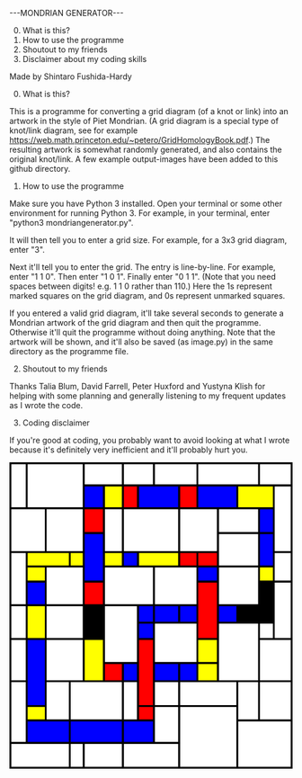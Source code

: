 ---MONDRIAN GENERATOR---

0. What is this?
1. How to use the programme
2. Shoutout to my friends
3. Disclaimer about my coding skills

Made by Shintaro Fushida-Hardy

0. What is this?

This is a programme for converting a grid diagram (of a knot or link) into an artwork in the style of Piet Mondrian. (A grid diagram is a special type of knot/link diagram, see for example https://web.math.princeton.edu/~petero/GridHomologyBook.pdf.) The resulting artwork is somewhat randomly generated, and also contains the original knot/link. A few example output-images have been added to this github directory.

1. How to use the programme

Make sure you have Python 3 installed.
Open your terminal or some other environment for running Python 3.
For example, in your terminal, enter "python3 mondriangenerator.py".

It will then tell you to enter a grid size. For example, for a 3x3 grid diagram, enter "3".

Next it'll tell you to enter the grid. The entry is line-by-line. For example, enter "1 1 0". Then enter "1 0 1". Finally enter "0 1 1". (Note that you need spaces between digits! e.g. 1 1 0 rather than 110.) Here the 1s represent marked squares on the grid diagram, and 0s represent unmarked squares.

If you entered a valid grid diagram, it'll take several seconds to generate a Mondrian artwork of the grid diagram and then quit the programme. Otherwise it'll quit the programme without doing anything. Note that the artwork will be shown, and it'll also be saved (as image.py) in the same directory as the programme file.

2. Shoutout to my friends

Thanks Talia Blum, David Farrell, Peter Huxford and Yustyna Klish for helping with some planning and generally listening to my frequent updates as I wrote the code. 

3. Coding disclaimer

If you're good at coding, you probably want to avoid looking at what I wrote because it's definitely very inefficient and it'll probably hurt you.


![trefoil_example](https://github.com/sfushidahardy/grid_to_mondrian/blob/main/trefoil_example.png)
